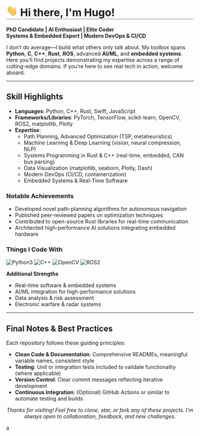 <!-- Combine both READMEs into one cohesive profile landing page -->

<h1 style="border-bottom: 1px solid gray">
  <img src="https://raw.githubusercontent.com/ABSphreak/ABSphreak/master/gifs/Hi.gif" height="30px" style="max-width: 100%; display: inline-block;">
  Hi there, I'm Hugo!
</h1>

**PhD Candidate | AI Enthusiast | Elite Coder**  
**Systems & Embedded Expert | Modern DevOps & CI/CD**

I don’t do average—I build what others only talk about. My toolbox spans **Python**, **C**, **C++**, **Rust**, **ROS**, advanced **AI/ML**, and **embedded systems**. Here you’ll find projects demonstrating my expertise across a range of cutting-edge domains. If you’re here to see real tech in action, welcome aboard.

---

## Skill Highlights

- **Languages**: Python, C++, Rust, Swift, JavaScript  
- **Frameworks/Libraries**: PyTorch, TensorFlow, scikit-learn, OpenCV, ROS2, matplotlib, Plotly  
- **Expertise**:  
  - Path Planning, Advanced Optimization (TSP, metaheuristics)  
  - Machine Learning & Deep Learning (vision, neural compression, NLP)  
  - Systems Programming in Rust & C++ (real-time, embedded, CAN bus parsing)  
  - Data Visualization (matplotlib, seaborn, Plotly, Dash)  
  - Modern DevOps (CI/CD, containerization)  
  - Embedded Systems & Real-Time Software  

### Notable Achievements
- Developed novel path-planning algorithms for autonomous navigation  
- Published peer-reviewed papers on optimization techniques  
- Contributed to open-source Rust libraries for real-time communication  
- Architected high-performance AI solutions integrating embedded hardware  

### Things I Code With
![Python3](https://img.shields.io/badge/python3-3670A0?style=for-the-badge&logo=python&logoColor=ffdd54)
![C++](https://img.shields.io/badge/cpp-%23white.svg?style=for-the-badge&logo=cpp&logoColor=white)
![OpenCV](https://img.shields.io/badge/opencv-%23white.svg?style=for-the-badge&logo=opencv&logoColor=white)
![ROS2](https://img.shields.io/badge/ROS2-EEEEEE?style=for-the-badge&logo=ros&logoColor=22314E)

**Additional Strengths**  
- Real-time software & embedded systems  
- AI/ML integration for high-performance solutions  
- Data analysis & risk assessment  
- Electronic warfare & radar systems


---

## Final Notes & Best Practices

Each repository follows these guiding principles:
- **Clean Code & Documentation**: Comprehensive READMEs, meaningful variable names, consistent style  
- **Testing**: Unit or integration tests included to validate functionality (where applicable)  
- **Version Control**: Clear commit messages reflecting iterative development  
- **Continuous Integration**: (Optional) GitHub Actions or similar to automate testing and builds  

<p align="center">
  <em>Thanks for visiting! Feel free to clone, star, or fork any of these projects. I'm always open to collaboration, feedback, and new challenges.</em>
</p>
a
